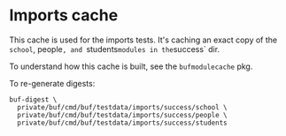 # Imports cache

This cache is used for the imports tests. It's caching an exact copy of the `school`, people`, and `students`
modules in the `success` dir.

To understand how this cache is built, see the `bufmodulecache` pkg.

To re-generate digests:

```
buf-digest \
  private/buf/cmd/buf/testdata/imports/success/school \
  private/buf/cmd/buf/testdata/imports/success/people \
  private/buf/cmd/buf/testdata/imports/success/students
```
